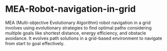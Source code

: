 # MEA-Robot-navigation-in-grid
MEA (Multi-objective Evolutionary Algorithm) robot navigation in a grid involves using evolutionary strategies to find optimal paths considering multiple goals like shortest distance, energy efficiency, and obstacle avoidance. It evolves path solutions in a grid-based environment to navigate from start to goal effectively.
